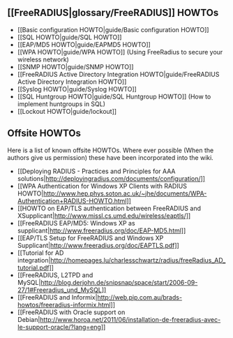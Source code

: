 ## [[FreeRADIUS|glossary/FreeRADIUS]] HOWTOs

* [[Basic configuration HOWTO|guide/Basic configuration HOWTO]]
* [[SQL HOWTO|guide/SQL HOWTO]]
* [[EAP/MD5 HOWTO|guide/EAPMD5 HOWTO]]
* [[WPA HOWTO|guide/WPA HOWTO]] (Using FreeRadius to secure your wireless network)
* [[SNMP HOWTO|guide/SNMP HOWTO]]
* [[FreeRADIUS Active Directory Integration HOWTO|guide/FreeRADIUS Active Directory Integration HOWTO]]
* [[Syslog HOWTO|guide/Syslog HOWTO]]
* [[SQL Huntgroup HOWTO|guide/SQL Huntgroup HOWTO]] (How to implement huntgroups in SQL)
* [[Lockout HOWTO|guide/lockout]]

## Offsite HOWTOs

Here is a list of known offsite HOWTOs. Where ever possible (When the authors give us permission) these have been incorporated into the wiki.

* [[Deploying RADIUS - Practices and Principles for AAA solutions|http://deployingradius.com/documents/configuration/]]
* [[WPA Authentication for Windows XP Clients with RADIUS HOWTO|http://www.hep.phys.soton.ac.uk/~jhe/documents/WPA-Authentication+RADIUS-HOWTO.html]]
* [[HOWTO on EAP/TLS authentication between FreeRADIUS and XSupplicant|http://www.missl.cs.umd.edu/wireless/eaptls/]]
* [[FreeRADIUS EAP/MD5: Windows XP as supplicant|http://www.freeradius.org/doc/EAP-MD5.html]]
* [[EAP/TLS Setup for FreeRADIUS and Windows XP Supplicant|http://www.freeradius.org/doc/EAPTLS.pdf]]
* [[Tutorial for AD integration|http://homepages.lu/charlesschwartz/radius/freeRadius_AD_tutorial.pdf]]
* [[FreeRADIUS, L2TPD and MySQL|http://blog.derjohn.de/snipsnap/space/start/2006-09-27/1#Freeradius_und_MySQL]]
* [[FreeRADIUS and Informix|http://web.pip.com.au/brads-howtos/freeradius-informix.html]]
* [[FreeRADIUS with Oracle support on Debian|http://www.horoa.net/2011/06/installation-de-freeradius-avec-le-support-oracle/?lang=eng]]
